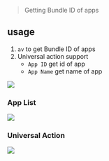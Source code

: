 > Getting Bundle ID of apps

## usage

1. `av` to get Bundle ID of apps
2. Universal action support
	- `App ID` get id of app
    - `App Name` get name of app


[![](https://img.shields.io/badge/version-v1.1.0-green)](./AppID.alfredworkflow)



<!-- more -->

### App List

![](./appid.gif)

### Universal Action
![](./appid_2.gif)
